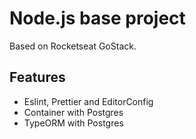 # Node.js base project

Based on Rocketseat GoStack.

## Features

* Eslint, Prettier and EditorConfig
* Container with Postgres
* TypeORM with Postgres
